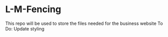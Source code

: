 # L-M-Fencing
This repo will be used to store the files needed for the business website
To Do:
Update styling
